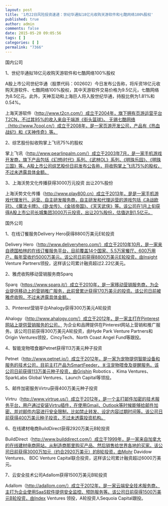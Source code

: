 ```yaml
---
layout: post
title: '1月22日风险投资速递：世纪华通拟18亿元收购天游软件和七酷网络100%股权'
published: true
author: admin
comments: false
date: 2015-05-20 09:05:56
tags: [ ]
categories: [ ]
permalink: "7366"
---
```



国内公司

1、世纪华通拟18亿元收购天游软件和七酷网络100%股权

A股上市公司世纪华通（股票代码：002602）今日发布公告称，将斥资18亿元收购天游软件、七酷网络100%股权，其中天游软件交易价格为9.5亿元，七酷网络为8.5亿元。此外，天神互动和上海巨人将入股世纪华通，持股比例为1.81%和0.54%。

上海天游软件（http://www.t2cn.com/）成立于2004年，旗下拥有页游运营平台T2CN，不过其95%的收入来自于端游《街头篮球》。 无锡七酷网络（http://www.7cool.cn/）成立于2008年，是一家页游开发公司，产品有《热血战纪》和《天神传奇》等。

2、综艺股份拟收购掌上飞讯75%的股权

掌上飞讯（http://www.pearlinpalm.com/）成立于2003年7月，是一家手机游戏开发商，旗下产品包括《幻想i时代》系列、《武林OL》系列、《明珠乐园》、《明珠三国》等。A股上市公司综艺股份日前发布公告称，将收购掌上飞讯75%的股权，不过未透露具体金额。

3、上海沃势文化传播获得3000万元投资 出让20%股份

上海沃势文化传播（http://www.play800.cn）成立于2013年，是是一家手机游戏代理发行、运营、自主研发服务商，自主研发和代理运营的游戏包括《决战欧冠》、《魔法卡牌》、《卧龙传》、《金钱帝国》、《天天武侠》等。该公司在1月上旬获得A股上市公司长城集团3000万元投资，出让20%股份，估值达到1.5亿元。

国外公司

1、在线订餐服务Delivery Hero获得8800万美元E轮投资

Delivery Hero（http://www.deliveryhero.com/）成立于2010年10月，是一家来自德国柏林的在线订餐服务平台，目前覆盖14个国家、5.5万家餐厅、600万用户，每年营收约5000万美元。该公司日前获得8800万美元E轮投资，由Insight Venture Partners领投，这样该公司累计融资超过2.22亿美元。

2、雅虎收购移动营销服务商Sparq

Sparq（https://www.sparq.it/）成立于2010年，是一家移动营销服务商，为企业提供移动上的营销推广服务，此前曾累计获得170万美元的投资。该公司日前被雅虎收购，不过未透露具体金额。

3、Pinterest营销平台Ahalogy获得300万美元A轮投资

Ahalogy（http://www.ahalogy.com/）成立于2012年，是一家主打在Pinterest网站上提供营销服务的公司， 为企业和品牌提供在Pinterest网站上营销和推广服务。该公司日前获得300万美元A轮投资，由Hyde Park Venture Partners和Origin Ventures领投，CincyTech、North Coast Angel Fund等跟投。

4、智能宠物喂食器Petnet获得113万美元种子投资

Petnet（http://www.petnet.io/）成立于2012年，是一家为宠物提供智能设备和服务的技术公司，目前主打产品为SmartFeeder，关注宠物喂食及提醒服务。该公司日前获得113万美元种子投资，由Grishin Robotics 、Kima Ventures、SparkLabs Global Ventures、Launch Capital等领投。

5、邮件加密服务Virtru获得400万美元种子投资

Virtru（http://www.virtrue.us/）成立于2012年，是一个主打邮件加密的技术服务平台，用户通过安装Virtru插件，在使用Gmail、Outlook等时候能够给邮件加密、并对邮件内容进行安全限制，比如禁止转发、设定内容过期时间等。该公司日前获得400万美元种子投资，不过未透露投资机构。

6、在线建材电商BuildDirect获得2920万美元B轮投资

BuildDirect（http://www.builddirect.com/）成立于1999年，是一家来自加拿大的在线建材电商网站，从制造商那里购买产品、然后销售给世界各地的买家。该公司日前获得3000万加元（约合2920万美元）的B轮投资，由Mohr Davidow Ventures、 BDC Venture Capital联合投资，这样该公司累计融资超过6000万美元。

7、云安全技术公司Adallom获得1500万美元B轮投资

Adallom（http://adallom.com/）成立于2012年，是一家云端安全技术服务商，主打为企业使用SaaS软件提供安全监控、预防服务等。该公司日前获得1500万美元B轮投资，由Index Ventures 领投，A轮投资人Sequoia Capital跟投。